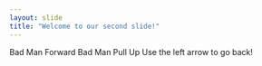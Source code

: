 ```yaml
---
layout: slide
title: "Welcome to our second slide!"
---
```

Bad Man Forward Bad Man Pull Up
Use the left arrow to go back!
